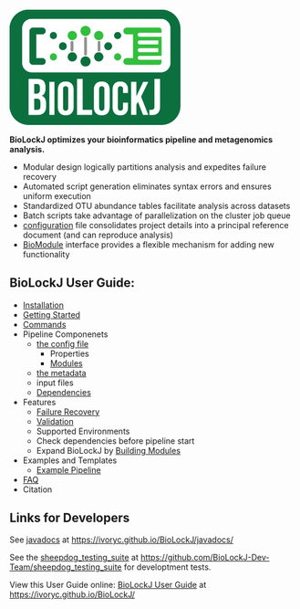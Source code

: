 # 

<img src="img/BioLockJ_Block_green.png" width="300" alt="BioLockJ logo"  class="center">

**BioLockJ optimizes your bioinformatics pipeline and metagenomics analysis.**  

*  Modular design logically partitions analysis and expedites failure recovery
*  Automated script generation eliminates syntax errors and ensures uniform execution
*  Standardized OTU abundance tables facilitate analysis across datasets
*  Batch scripts take advantage of parallelization on the cluster job queue
*  [configuration](Configuration) file consolidates project details into a principal reference document (and can reproduce analysis)
* [BioModule](https://msioda.github.io/BioLockJ/docs/biolockj/module/BioModule.html) interface provides a flexible mechanism for adding new functionality


## BioLockJ User Guide:
 * [Installation](#Installation.md)
 * [Getting Started](Getting-Started.md)
 * [Commands](Commands.md)
 * Pipeline Componenets
     * [the config file](Configuration.md)
        * Properties
        * [Modules](Built-in-modules.md) 
     * [the metadata](The-Metadata-File)
     * input files
     * [Dependencies](Dependencies.md)
 * Features
     * [Failure Recovery](Failure-Recovery.md)
     * [Validation](Validation.md)
     * Supported Environments
     * Check dependencies before pipeline start
     * Expand BioLockJ by [Building Modules](Building-Modules.md)
 * Examples and Templates
     * [Example Pipeline](Example-Pipeline.md)
 * [FAQ](FAQ.md)
 * Citation




## Links for Developers

See [javadocs](/BioLockJ/javadocs) at https://ivoryc.github.io/BioLockJ/javadocs/

See the [sheepdog_testing_suite](https://github.com/BioLockJ-Dev-Team/sheepdog_testing_suite) at https://github.com/BioLockJ-Dev-Team/sheepdog_testing_suite for developtment tests.

View this User Guide online: [BioLockJ User Guide](/BioLockJ/) at https://ivoryc.github.io/BioLockJ/


